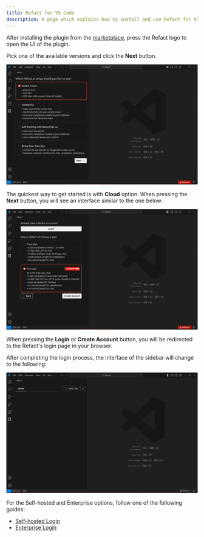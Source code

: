 ```yaml
---
title: Refact for VS Code
description: A page which explains how to install and use Refact for VS Code
---
```


After installing the plugin from the [marketplace](https://marketplace.visualstudio.com/items?itemName=smallcloud.codify), press the Refact logo to open the UI of the plugin.

Pick one of the available versions and click the **Next** button.

![Refact Login page](../../../assets/login_start.png)

The quickest way to get started is with **Cloud** option. When pressing the **Next** button, you will see an interface similar to the one below:

![Refact Cloud Login](../../../assets/refact_cloud_login.png)

When pressing the **Login** or **Create Account** button, you will be redirected to the Refact's login page in your browser.

After completing the login process, the interface of the sidebar will change to the following:

![Refact Sidebar](../../../assets/refact_loggedin.png)

For the Self-hosted and Enterprise options, follow one of the following guides:

- [Self-hosted Login](https://docs.refact.ai/guides/version-specific/self-hosted/#custom-inference-setup)
- [Enterprise Login](https://docs.refact.ai/guides/version-specific/enterprise/#setting-up-the-plugins)